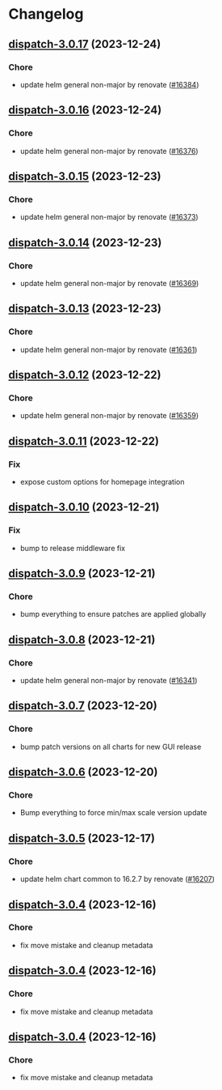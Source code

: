 # Changelog



## [dispatch-3.0.17](https://github.com/truecharts/charts/compare/dispatch-3.0.16...dispatch-3.0.17) (2023-12-24)

### Chore

- update helm general non-major by renovate ([#16384](https://github.com/truecharts/charts/issues/16384))
  
  


## [dispatch-3.0.16](https://github.com/truecharts/charts/compare/dispatch-3.0.15...dispatch-3.0.16) (2023-12-24)

### Chore

- update helm general non-major by renovate ([#16376](https://github.com/truecharts/charts/issues/16376))
  
  


## [dispatch-3.0.15](https://github.com/truecharts/charts/compare/dispatch-3.0.14...dispatch-3.0.15) (2023-12-23)

### Chore

- update helm general non-major by renovate ([#16373](https://github.com/truecharts/charts/issues/16373))
  
  


## [dispatch-3.0.14](https://github.com/truecharts/charts/compare/dispatch-3.0.13...dispatch-3.0.14) (2023-12-23)

### Chore

- update helm general non-major by renovate ([#16369](https://github.com/truecharts/charts/issues/16369))
  
  


## [dispatch-3.0.13](https://github.com/truecharts/charts/compare/dispatch-3.0.12...dispatch-3.0.13) (2023-12-23)

### Chore

- update helm general non-major by renovate ([#16361](https://github.com/truecharts/charts/issues/16361))
  
  


## [dispatch-3.0.12](https://github.com/truecharts/charts/compare/dispatch-3.0.11...dispatch-3.0.12) (2023-12-22)

### Chore

- update helm general non-major by renovate ([#16359](https://github.com/truecharts/charts/issues/16359))
  
  


## [dispatch-3.0.11](https://github.com/truecharts/charts/compare/dispatch-3.0.10...dispatch-3.0.11) (2023-12-22)

### Fix

- expose custom options for homepage integration
  
  


## [dispatch-3.0.10](https://github.com/truecharts/charts/compare/dispatch-3.0.9...dispatch-3.0.10) (2023-12-21)

### Fix

- bump to release middleware fix
  
  


## [dispatch-3.0.9](https://github.com/truecharts/charts/compare/dispatch-3.0.8...dispatch-3.0.9) (2023-12-21)

### Chore

- bump everything to ensure patches are applied globally
  
  


## [dispatch-3.0.8](https://github.com/truecharts/charts/compare/dispatch-3.0.7...dispatch-3.0.8) (2023-12-21)

### Chore

- update helm general non-major by renovate ([#16341](https://github.com/truecharts/charts/issues/16341))
  
  


## [dispatch-3.0.7](https://github.com/truecharts/charts/compare/dispatch-3.0.6...dispatch-3.0.7) (2023-12-20)

### Chore

- bump patch versions on all charts for new GUI release
  
  


## [dispatch-3.0.6](https://github.com/truecharts/charts/compare/dispatch-3.0.5...dispatch-3.0.6) (2023-12-20)

### Chore

- Bump everything to force min/max scale version update
  
  


## [dispatch-3.0.5](https://github.com/truecharts/charts/compare/dispatch-3.0.4...dispatch-3.0.5) (2023-12-17)

### Chore

- update helm chart common to 16.2.7 by renovate ([#16207](https://github.com/truecharts/charts/issues/16207))
  
  


## [dispatch-3.0.4](https://github.com/truecharts/charts/compare/dispatch-2.0.11...dispatch-3.0.4) (2023-12-16)

### Chore

- fix move mistake and cleanup metadata
  
  


## [dispatch-3.0.4](https://github.com/truecharts/charts/compare/dispatch-2.0.11...dispatch-3.0.4) (2023-12-16)

### Chore

- fix move mistake and cleanup metadata
  
  


## [dispatch-3.0.4](https://github.com/truecharts/charts/compare/dispatch-2.0.11...dispatch-3.0.4) (2023-12-16)

### Chore

- fix move mistake and cleanup metadata
  
  